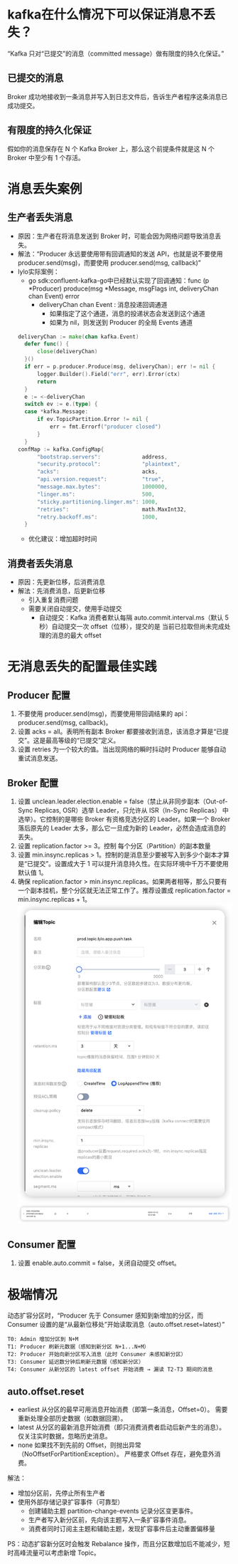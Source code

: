 # kafka在什么情况下可以保证消息不丢失？
“Kafka 只对“已提交”的消息（committed message）做有限度的持久化保证。”
## 已提交的消息
Broker 成功地接收到一条消息并写入到日志文件后，告诉生产者程序这条消息已成功提交。
## 有限度的持久化保证
假如你的消息保存在 N 个 Kafka Broker 上，那么这个前提条件就是这 N 个 Broker 中至少有 1 个存活。

# 消息丢失案例
## 生产者丢失消息
- 原因：生产者在将消息发送到 Broker 时，可能会因为网络问题导致消息丢失。
- 解法：“Producer 永远要使用带有回调通知的发送 API，也就是说不要使用 producer.send(msg)，而要使用 producer.send(msg, callback)”
- lylo实际案例：
  - go sdk:confluent-kafka-go中已经默认实现了回调通知：func (p *Producer) produce(msg *Message, msgFlags int, deliveryChan chan Event) error
    - deliveryChan chan Event : 消息投递回调通道
      - 如果指定了这个通道，消息的投递状态会发送到这个通道
      - 如果为 nil，则发送到 Producer 的全局 Events 通道
  ```go
  deliveryChan := make(chan kafka.Event)
	defer func() {
		close(deliveryChan)
	}()
	if err = p.producer.Produce(msg, deliveryChan); err != nil {
		logger.Builder().Field("err", err).Error(ctx)
		return
	}
	e := <-deliveryChan
	switch ev := e.(type) {
	case *kafka.Message:
		if ev.TopicPartition.Error != nil {
			err = fmt.Errorf("producer closed")
		}
	}
  confMap := kafka.ConfigMap{
		"bootstrap.servers":             address,
		"security.protocol":             "plaintext",
		"acks":                          acks,
		"api.version.request":           "true",
		"message.max.bytes":             1000000,
		"linger.ms":                     500,
		"sticky.partitioning.linger.ms": 1000,
		"retries":                       math.MaxInt32,
		"retry.backoff.ms":              1000,
	}
  ```
  - 优化建议：增加超时时间
  
  
## 消费者丢失消息
- 原因：先更新位移，后消费消息
- 解法：先消费消息，后更新位移
  - 引入重复消费问题
  - 需要关闭自动提交，使用手动提交
    - 自动提交：Kafka 消费者默认每隔 auto.commit.interval.ms（默认 5 秒）自动提交一次 offset（位移），提交的是 当前已拉取但尚未完成处理的消息的最大 offset

# 无消息丢失的配置最佳实践
## Producer 配置
1. 不要使用 producer.send(msg)，而要使用带回调结果的 api： producer.send(msg, callback)。
2. 设置 acks = all。表明所有副本 Broker 都要接收到消息，该消息才算是“已提交”。这是最高等级的“已提交”定义。
3. 设置 retries 为一个较大的值。当出现网络的瞬时抖动时 Producer 能够自动重试消息发送。
## Broker 配置
1. 设置 unclean.leader.election.enable = false（禁止从非同步副本（Out-of-Sync Replicas, OSR）选举 Leader，只允许从 ISR（In-Sync Replicas） 中选举）。它控制的是哪些 Broker 有资格竞选分区的 Leader。如果一个 Broker 落后原先的 Leader 太多，那么它一旦成为新的 Leader，必然会造成消息的丢失。
2. 设置 replication.factor >= 3。控制 每个分区（Partition）的副本数量
3. 设置 min.insync.replicas > 1。控制的是消息至少要被写入到多少个副本才算是“已提交”。设置成大于 1 可以提升消息持久性。在实际环境中千万不要使用默认值 1。
4. 确保 replication.factor > min.insync.replicas。如果两者相等，那么只要有一个副本挂机，整个分区就无法正常工作了。推荐设置成 replication.factor = min.insync.replicas + 1。
![示例图片](./images/ckafka1.png)
![示例图片](./images/ckafka2.png)
## Consumer 配置
1. 设置 enable.auto.commit = false，关闭自动提交 offset。

# 极端情况
动态扩容分区时，“Producer 先于 Consumer 感知到新增加的分区，而 Consumer 设置的是“从最新位移处”开始读取消息（auto.offset.reset=latest）”
```text
T0: Admin 增加分区到 N+M
T1: Producer 刷新元数据（感知到新分区 N+1...N+M）
T2: Producer 开始向新分区写入消息（此时 Consumer 未感知新分区）
T3: Consumer 延迟数分钟后刷新元数据（感知新分区）
T4: Consumer 从新分区的 latest offset 开始消费 → 漏读 T2-T3 期间的消息
```

## auto.offset.reset
 - earliest	从分区的最早可用消息开始消费（即第一条消息，Offset=0）。	需要重新处理全部历史数据（如数据回溯）。
 - latest	从分区的最新消息开始消费（即只消费消费者启动后新产生的消息）。	仅关注实时数据，忽略历史消息。
 - none	如果找不到先前的 Offset，则抛出异常（NoOffsetForPartitionException）。	严格要求 Offset 存在，避免意外消费。

解法：
- 增加分区前，先停止所有生产者
- 使用外部存储记录扩容事件（可靠型）
  - 创建辅助主题 partition-change-events 记录分区变更事件。
  - 生产者写入新分区前，先向该主题写入一条扩容事件消息。
  - 消费者同时订阅主主题和辅助主题，发现扩容事件后主动重置偏移量

PS：动态扩容新分区时会触发 Rebalance 操作，而且分区数增加后不能减少，短时高峰流量可以考虑新增 Topic。